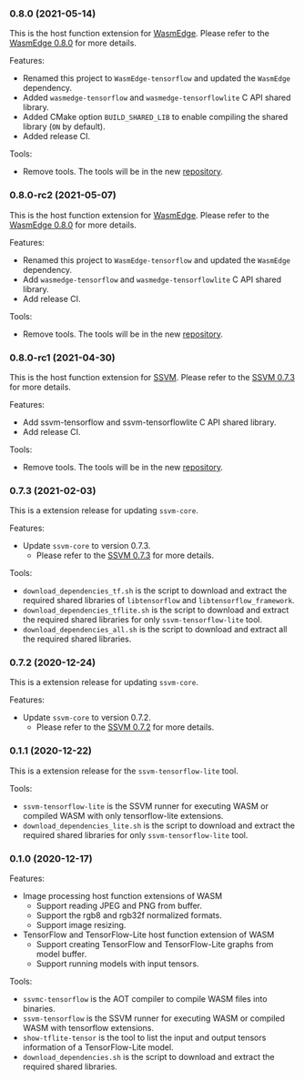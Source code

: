 ### 0.8.0 (2021-05-14)

This is the host function extension for [WasmEdge](https://github.com/WasmEdge/WasmEdge).
Please refer to the [WasmEdge 0.8.0](https://github.com/WasmEdge/WasmEdge/releases/tag/0.8.0) for more details.

Features:

* Renamed this project to `WasmEdge-tensorflow` and updated the `WasmEdge` dependency.
* Added `wasmedge-tensorflow` and `wasmedge-tensorflowlite` C API shared library.
* Added CMake option `BUILD_SHARED_LIB` to enable compiling the shared library (`ON` by default).
* Added release CI.

Tools:

* Remove tools. The tools will be in the new [repository](https://github.com/second-state/WasmEdge-tensorflow-tools).

### 0.8.0-rc2 (2021-05-07)

This is the host function extension for [WasmEdge](https://github.com/WasmEdge/WasmEdge).
Please refer to the [WasmEdge 0.8.0](https://github.com/WasmEdge/WasmEdge/releases/tag/0.8.0) for more details.

Features:

* Renamed this project to `WasmEdge-tensorflow` and updated the `WasmEdge` dependency.
* Add `wasmedge-tensorflow` and `wasmedge-tensorflowlite` C API shared library.
* Add release CI.

Tools:

* Remove tools. The tools will be in the new [repository](https://github.com/second-state/WasmEdge-tensorflow-tools).

### 0.8.0-rc1 (2021-04-30)

This is the host function extension for [SSVM](https://github.com/second-state/SSVM).
Please refer to the [SSVM 0.7.3](https://github.com/second-state/SSVM/releases/tag/0.7.3) for more details.

Features:

* Add ssvm-tensorflow and ssvm-tensorflowlite C API shared library.
* Add release CI.

Tools:

* Remove tools. The tools will be in the new [repository](https://github.com/second-state/ssvm-tensorflow-tools).


### 0.7.3 (2021-02-03)

This is a extension release for updating `ssvm-core`.

Features:

* Update `ssvm-core` to version 0.7.3.
  * Please refer to the [SSVM 0.7.3](https://github.com/second-state/SSVM/releases/tag/0.7.3) for more details.

Tools:

* `download_dependencies_tf.sh` is the script to download and extract the required shared libraries of `libtensorflow` and `libtensorflow_framework`.
* `download_dependencies_tflite.sh` is the script to download and extract the required shared libraries for only `ssvm-tensorflow-lite` tool.
* `download_dependencies_all.sh` is the script to download and extract all the required shared libraries.


### 0.7.2 (2020-12-24)

This is a extension release for updating `ssvm-core`.

Features:

* Update `ssvm-core` to version 0.7.2.
  * Please refer to the [SSVM 0.7.2](https://github.com/second-state/SSVM/releases/tag/0.7.2) for more details.


### 0.1.1 (2020-12-22)

This is a extension release for the `ssvm-tensorflow-lite` tool.

Tools:

* `ssvm-tensorflow-lite` is the SSVM runner for executing WASM or compiled WASM with only tensorflow-lite extensions.
* `download_dependencies_lite.sh` is the script to download and extract the required shared libraries for only `ssvm-tensorflow-lite` tool.

### 0.1.0 (2020-12-17)

Features:

* Image processing host function extensions of WASM
  * Support reading JPEG and PNG from buffer.
  * Support the rgb8 and rgb32f normalized formats.
  * Support image resizing.
* TensorFlow and TensorFlow-Lite host function extension of WASM
  * Support creating TensorFlow and TensorFlow-Lite graphs from model buffer.
  * Support running models with input tensors.

Tools:

* `ssvmc-tensorflow` is the AOT compiler to compile WASM files into binaries.
* `ssvm-tensorflow` is the SSVM runner for executing WASM or compiled WASM with tensorflow extensions.
* `show-tflite-tensor` is the tool to list the input and output tensors information of a TensorFlow-Lite model.
* `download_dependencies.sh` is the script to download and extract the required shared libraries.
